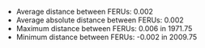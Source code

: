 
* Average distance between FERUs: 0.002 
* Average absolute distance between FERUs: 0.002 
* Maximum distance between FERUs: 0.006 in 1971.75 
* Minimum distance between FERUs: -0.002 in 2009.75 

